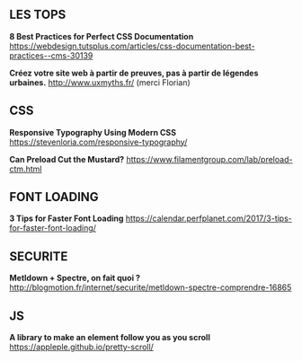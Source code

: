 ## LES TOPS

**8 Best Practices for Perfect CSS Documentation**
https://webdesign.tutsplus.com/articles/css-documentation-best-practices--cms-30139

**Créez votre site web à partir de preuves, pas à partir de légendes urbaines.**
http://www.uxmyths.fr/ (merci Florian)


## CSS

**Responsive Typography Using Modern CSS**
https://stevenloria.com/responsive-typography/

**Can Preload Cut the Mustard?**
https://www.filamentgroup.com/lab/preload-ctm.html


## FONT LOADING

**3 Tips for Faster Font Loading**
https://calendar.perfplanet.com/2017/3-tips-for-faster-font-loading/


## SECURITE

**Metldown + Spectre, on fait quoi ?**
http://blogmotion.fr/internet/securite/metldown-spectre-comprendre-16865


## JS

**A library to make an element follow you as you scroll**
https://appleple.github.io/pretty-scroll/
